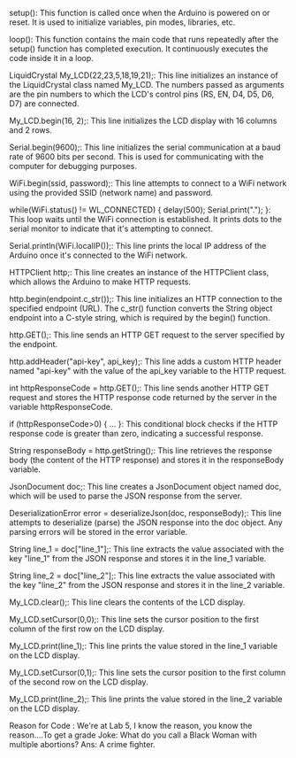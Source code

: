 setup(): This function is called once when the Arduino is powered on or reset. It is used to initialize variables, pin modes, libraries, etc.

loop(): This function contains the main code that runs repeatedly after the setup() function has completed execution. It continuously executes the code inside it in a loop.

LiquidCrystal My_LCD(22,23,5,18,19,21);: This line initializes an instance of the LiquidCrystal class named My_LCD. The numbers passed as arguments are the pin numbers to which the LCD's control pins (RS, EN, D4, D5, D6, D7) are connected.

My_LCD.begin(16, 2);: This line initializes the LCD display with 16 columns and 2 rows.

Serial.begin(9600);: This line initializes the serial communication at a baud rate of 9600 bits per second. This is used for communicating with the computer for debugging purposes.

WiFi.begin(ssid, password);: This line attempts to connect to a WiFi network using the provided SSID (network name) and password.

while(WiFi.status() != WL_CONNECTED) { delay(500); Serial.print("."); }: This loop waits until the WiFi connection is established. It prints dots to the serial monitor to indicate that it's attempting to connect.

Serial.println(WiFi.localIP());: This line prints the local IP address of the Arduino once it's connected to the WiFi network.

HTTPClient http;: This line creates an instance of the HTTPClient class, which allows the Arduino to make HTTP requests.

http.begin(endpoint.c_str());: This line initializes an HTTP connection to the specified endpoint (URL). The c_str() function converts the String object endpoint into a C-style string, which is required by the begin() function.

http.GET();: This line sends an HTTP GET request to the server specified by the endpoint.

http.addHeader("api-key", api_key);: This line adds a custom HTTP header named "api-key" with the value of the api_key variable to the HTTP request.

int httpResponseCode = http.GET();: This line sends another HTTP GET request and stores the HTTP response code returned by the server in the variable httpResponseCode.

if (httpResponseCode>0) { ... }: This conditional block checks if the HTTP response code is greater than zero, indicating a successful response.

String responseBody = http.getString();: This line retrieves the response body (the content of the HTTP response) and stores it in the responseBody variable.

JsonDocument doc;: This line creates a JsonDocument object named doc, which will be used to parse the JSON response from the server.

DeserializationError error = deserializeJson(doc, responseBody);: This line attempts to deserialize (parse) the JSON response into the doc object. Any parsing errors will be stored in the error variable.

String line_1 = doc["line_1"];: This line extracts the value associated with the key "line_1" from the JSON response and stores it in the line_1 variable.

String line_2 = doc["line_2"];: This line extracts the value associated with the key "line_2" from the JSON response and stores it in the line_2 variable.

My_LCD.clear();: This line clears the contents of the LCD display.

My_LCD.setCursor(0,0);: This line sets the cursor position to the first column of the first row on the LCD display.

My_LCD.print(line_1);: This line prints the value stored in the line_1 variable on the LCD display.

My_LCD.setCursor(0,1);: This line sets the cursor position to the first column of the second row on the LCD display.

My_LCD.print(line_2);: This line prints the value stored in the line_2 variable on the LCD display. 


Reason for Code : We're at Lab 5, I know the reason, you know the reason....To get a grade
Joke: What do you call a Black Woman with multiple abortions? Ans: A crime fighter. 
